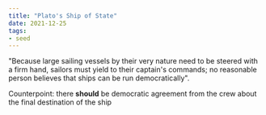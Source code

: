 ```yaml
---
title: "Plato's Ship of State"
date: 2021-12-25
tags:
- seed
---
```


"Because large sailing vessels by their very nature need to be steered with a firm hand, sailors must yield to their captain's commands; no reasonable person believes that ships can be run democratically". 

Counterpoint: there **should** be democratic agreement from the crew about the final destination of the ship
